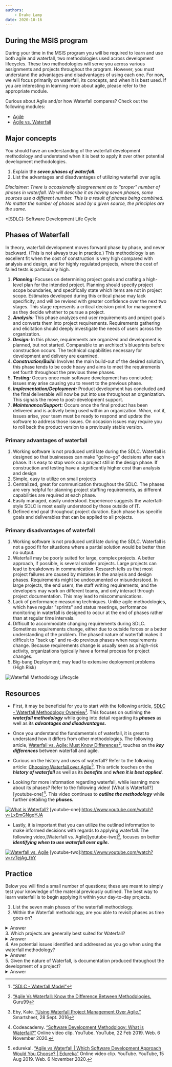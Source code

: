```yaml
---
authors:
    - Drake Lamp
date: 2020-10-16
---
```

## During the MSIS program

During your time in the MSIS program you will be required to learn and use both agile and waterfall, two methodologies used across development lifecycles. These two methodologies will serve you across various assignments and projects throughout the program. However, you must understand the advantages and disadvantages of using each one. For now, we will focus primarily on waterfall, its concepts, and when it is best used. If you are interesting in learning more about agile, please refer to the appropriate module.

Curious about Agile and/or how Waterfall compares? Check out the following modules:
*  [Agile](/agile)
*  [Agile vs. Waterfall](/agile_waterfall)

## Major concepts

You should have an understanding of the waterfall development methodology and understand when it is best to apply it over other potential development methodologies.

1. Explain the _**seven phases of waterfall**_.
2. List the advantages and disadvantages of utilizing waterfall over agile.


_Disclaimer: There is occasionally disagreement as to "proper" number of phases in waterfall. We will describe it as having seven phases, some sources use a different number. This is a result of phases being combined. No matter the number of phases used by a given source, the principles are the same._

*[SDLC]: Software Development Life Cycle

## Phases of Waterfall

In theory, waterfall development moves forward phase by phase, and never backward. (This is not always true in practice.)  This methodology is an excellent fit when the cost of construction is very high compared with analysis and design, and for highly regulated projects, where the cost of failed tests is particularly high.

1. _**Planning:**_ Focuses on determining project goals and crafting a high-level plan for the intended project. Planning should specify project scope boundaries, and specifically state which items are not in project scope. Estimates developed during this critical phase may lack specificity, and will be revised with greater confidence over the next two stages. This stage represents a critical decision point for management as they decide whether to pursue a project.
2. _**Analysis:**_ This phase analyzes end user requirements and project goals and converts them into project requirements. Requirements gathering and elicitation should deeply investigate the needs of users across the organization.
3. _**Design:**_ In this phase, requirements are organized and development is planned, but not started. Comparable to an architect's blueprints before construction occurs. The technical capabilities necessary for development and delivery are examined.
4. _**Construction/Build:**_ Involves the main build-out of the desired solution, this phase tends to be code heavy and aims to meet the requirements set fourth throughout the previous three phases.  
5. _**Testing:**_ Occurs once  main software development has concluded; issues may arise causing you to revert to the previous phase.
6. _**Implementation/Deployment:**_ Product development has concluded and the final deliverable will now be put into use throughout an organization. This signals the move to post-development support.
7. _**Maintenance/Support:**_ Occurs once the final product has been delivered and is actively being used within an organization. _When_, not if, issues arise, your team must be ready to respond and update the software to address those issues. On occasion issues may require you to roll back the product version to a previously stable version.

### Primary advantages of waterfall

1. Working software is not produced until late during the SDLC. Waterfall is designed so that businesses can make "go/no-go" decisions after each phase. It is easy to stop work on a project still in the design phase. If construction and testing have a significantly higher cost than analysis and design
1. Simple, easy to utilize on small projects
2. Centralized, great for communication throughout the SDLC. The phases are very helpful for planning project staffing requirements, as different capabilities are required at each phase.
3. Easily managed, easily understood. Experience suggests the waterfall-style SDLC is most easily understood by those outside of IT.
4. Defined end goal throughout project duration. Each phase has specific goals and deliverables that can be applied to all projects.

### Primary disadvantages of waterfall

1. Working software is not produced until late during the SDLC. Waterfall is not a good fit for situations where a partial solution would be better than no output.
2. Waterfall may be poorly suited for large, complex projects. A better approach, if possible, is several smaller projects. Large projects can lead to breakdowns in communication. Research tells us that most project failures are caused by mistakes in the analysis and design phases. Requirements might be undocumented or misunderstood. In large projects, the end users, the staff writing requirements, and the developers may work on different teams, and only interact through project documentation. This may lead to miscommunications.
3. Lack of performance measuring techniques. Unlike agile methodologies, which have regular "sprints" and status meetings, performance monitoring in waterfall is designed to occur at the end of phases rather than at regular time intervals.
4. Difficult to accommodate changing requirements during SDLC. Sometimes requirements change, either due to outside forces or a better understanding of the problem. The phased nature of waterfall makes it difficult to "back up" and re-do previous phases when requirements change. Because requirements change is usually seen as a high-risk activity, organizations typically have a formal process for project changes.
5. Big-bang Deployment; may lead to extensive deployment problems (High Risk)

![Waterfall Methodology Lifecycle](/images/waterfall_lifecycle.png "Phases of Waterfall development")

<!-- waterfall is dead -->

## Resources

*  First, it may be beneficial for you to start with the following article, [SDLC - Waterfall Methodology Overview][tutorials-point][^citation-one]. This focuses on outlining the _**waterfall methodology**_ while going into detail regarding its _**phases**_ as well as its _**advantages and disadvantages.**_

[tutorials-point]:https://www.tutorialspoint.com/sdlc/sdlc_waterfall_model.htm
[^citation-one]: ["SDLC - Waterfall Model"](https://www.tutorialspoint.com/sdlc/sdlc_waterfall_model.htm)

*  Once you understand the fundamentals of waterfall, it is great to understand how it differs from other methodologies. The following article, [Waterfall vs. Agile: Must Know Differences][guru-article][^citation-two], touches on the _**key differences**_ between waterfall and agile.

[guru-article]:https://www.guru99.com/waterfall-vs-agile.html
[^citation-two]:[“Agile Vs Waterfall: Know the Difference Between Methodologies.](https:/8/www.guru99.com/waterfall-vs-agile.html) Guru99

*  Curious on the history and uses of waterfall? Refer to the following article: [Choosing Waterfall over Agile][smartsheet][^citation-three]. This article touches on the _**history of waterfall**_ as well as its _**benefits**_ and _**when it is best applied.**_

[smartsheet]:https://www.smartsheet.com/when-choose-waterfall-project-management-over-agile
[^citation-three]: Eby, Kate. [“Using Waterfall Project Management Over Agile.”](https://www.smartsheet.com/when-choose-waterfall-project-management-over-agile) Smartsheet, 28 Sept. 2016

*  Looking for more information regarding waterfall, while learning more about its phases? Refer to the following video! [What is Waterfall?][youtube-one][^citation-four]. This video continues to _**outline the methodology**_ while further detailing the _**phases.**_

[![What is Waterfall?](https://img.youtube.com/vi/LxEmGNgqYJA/0.jpg)](https://www.youtube.com/watch?v=LxEmGNgqYJA)
[youtube-one]:https://www.youtube.com/watch?v=LxEmGNgqYJA
[^citation-four]: Codeacademy. [“Software Development Methodology: What is Waterfall?”](https://www.youtube.com/watch?v=LxEmGNgqYJA) Online video clip. YouTube. YouTube, 22 Feb 2019. Web. 6 November 2020.

*  Lastly, it is important that you can utilize the  outlined information to make informed decisions with regards to applying waterfall. The following video,[Waterfall vs. Agile][youtube-two][^citation-five], focuses on better _**identifying when to use waterfall over agile.**_

[![Waterfall vs. Agile](https://img.youtube.com/vi/rvTejAg_fbY/0.jpg)](https://www.youtube.com/watch?v=rvTejAg_fbY)
[youtube-two]:https://www.youtube.com/watch?v=rvTejAg_fbY
[^citation-five]: edureka!. [“Agile vs Waterfall | Which Software Development Approach Would You Choose? | Edureka”](https://www.youtube.com/watch?v=rvTejAg_fbY) Online video clip. YouTube. YouTube, 15 Aug 2019. Web. 6 November 2020.

## Practice

Below you will find a small number of questions; these are meant to simply test your knowledge of the material previously outlined. The best way to learn waterfall is to begin applying it within your day-to-day projects.

1. List the seven main phases of the waterfall methodology.
2. Within the Waterfall methodology, are you able to revisit phases as time goes on?
<details class="example">
<summary>Answer</summary>
  Yes, the waterfall methodology does allow teams to move between phases as necessary
  throughout implementation and maintenance.
</details>
3. Which projects are generally best suited for Waterfall?
<details class="example">
<summary>Answer</summary>
  Non-chaotic, short term projects with a clear end goal
</details>
4. Are potential issues identified and addressed as you go when using the waterfall methodology?
<details class="example">
<summary>Answer</summary>
  No, if your goal is to identify issues as you build out a solution it is best you look at the
  Agile methodology. Waterfall does not aide itself well to continuous development.
</details>
5. Given the nature of Waterfall, is documentation produced throughout the development of a project?
<details class="example">
<summary>Answer</summary>
  Yes, one of the advantages of the Waterfall methodology is that documentation is
  generated throughout the process.
</details>

[wf-practice]:/images/wf-practice.pdf
